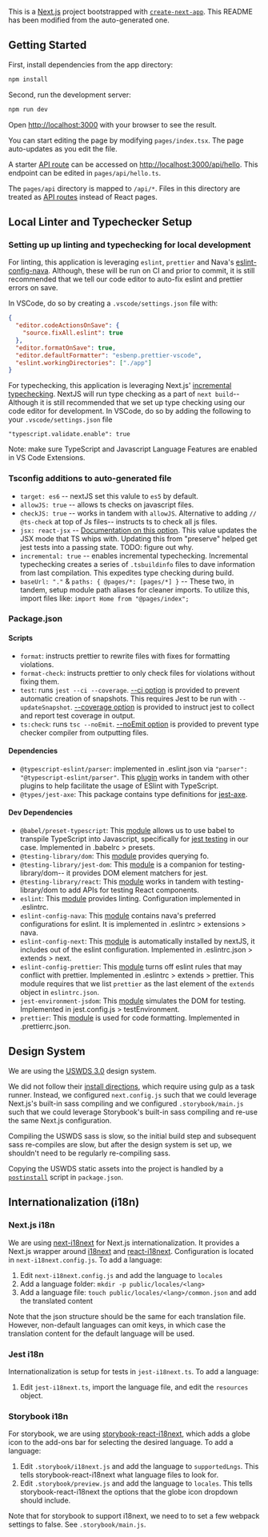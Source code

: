 This is a [Next.js](https://nextjs.org/) project bootstrapped with [`create-next-app`](https://github.com/vercel/next.js/tree/canary/packages/create-next-app). This README has been modified from the auto-generated one.

## Getting Started

First, install dependencies from the app directory:

```bash
npm install
```

Second, run the development server:

```bash
npm run dev
```

Open [http://localhost:3000](http://localhost:3000) with your browser to see the result.

You can start editing the page by modifying `pages/index.tsx`. The page auto-updates as you edit the file.

A starter [API route](https://nextjs.org/docs/api-routes/introduction) can be accessed on [http://localhost:3000/api/hello](http://localhost:3000/api/hello). This endpoint can be edited in `pages/api/hello.ts`.

The `pages/api` directory is mapped to `/api/*`. Files in this directory are treated as [API routes](https://nextjs.org/docs/api-routes/introduction) instead of React pages.

## Local Linter and Typechecker Setup

### Setting up up linting and typechecking for local development

For linting, this application is leveraging `eslint`, `prettier` and Nava's [eslint-config-nava](https://github.com/navapbc/eslint-config-nava). Although, these will be run on CI and prior to commit, it is still recommended that we tell our code editor to auto-fix eslint and prettier errors on save.

In VSCode, do so by creating a `.vscode/settings.json` file with:

```json
{
  "editor.codeActionsOnSave": {
    "source.fixAll.eslint": true
  },
  "editor.formatOnSave": true,
  "editor.defaultFormatter": "esbenp.prettier-vscode",
  "eslint.workingDirectories": ["./app"]
}
```

For typechecking, this application is leveraging Next.js' [incremental typechecking](https://nextjs.org/docs/basic-features/typescript#incremental-type-checking). NextJS will run type checking as a part of `next build`-- Although it is still recommended that we set up type checking using our code editor for development. In VSCode, do so by adding the following to your `.vscode/settings.json` file

```
"typescript.validate.enable": true
```

Note: make sure TypeScript and Javascript Language Features are enabled in VS Code Extensions.

### Tsconfig additions to auto-generated file

- `target: es6` -- nextJS set this valule to `es5` by default.
- `allowJS: true` -- allows ts checks on javascript files.
- `checkJS: true` -- works in tandem with `allowJS`. Alternative to adding `// @ts-check` at top of Js files-- instructs ts to check all js files.
- `jsx: react-jsx` -- [Documentation on this option](https://www.typescriptlang.org/docs/handbook/jsx.html). This value updates the JSX mode that TS whips with. Updating this from "preserve" helped get jest tests into a passing state. TODO: figure out why.
- `incremental: true` -- enables incremental typechecking. Incremental typechecking creates a series of `.tsbuildinfo` files to dave information from last compilation. This expedites type checking during build.
- `baseUrl: "."` & `paths: { @pages/*: [pages/*] }` -- These two, in tandem, setup module path aliases for cleaner imports. To utilize this, import files like: `import Home from "@pages/index";`

### Package.json

#### Scripts

- `format`: instructs prettier to rewrite files with fixes for formatting violations.
- `format-check`: instructs prettier to only check files for violations without fixing them.
- `test`: runs `jest --ci --coverage`. [--ci option](https://jestjs.io/docs/cli#--ci) is provided to prevent automatic creation of snapshots. This requires Jest to be run with `--updateSnapshot`. [--coverage option](https://jestjs.io/docs/cli#--coverageboolean) is provided to instruct jest to collect and report test coverage in output.
- `ts:check`: runs `tsc --noEmit`. [--noEmit option](https://www.typescriptlang.org/tsconfig#noEmit) is provided to prevent type checker compiler from outputting files.

#### Dependencies

- `@typescript-eslint/parser`: implemented in .eslint.json via `"parser": "@typescript-eslint/parser"`. This [plugin](https://www.npmjs.com/package/@typescript-eslint/parser) works in tandem with other plugins to help facilitate the usage of ESlint with TypeScript.
- `@types/jest-axe`: This package contains type definitions for [jest-axe](https://www.npmjs.com/package/jest-axe).

#### Dev Dependencies

- `@babel/preset-typescript`: This [module](https://babeljs.io/docs/en/babel-preset-typescript) allows us to use babel to transpile TypeScript into Javascript, specifically for [jest testing](https://jestjs.io/docs/getting-started#using-typescript) in our case. Implemented in .babelrc > presets.
- `@testing-library/dom`: This [module](https://github.com/testing-library/dom-testing-library) provides querying fo.
- `@testing-library/jest-dom`: This [module](https://testing-library.com/docs/ecosystem-jest-dom/) is a companion for testing-library/dom-- it provides DOM element matchers for jest.
- `@testing-library/react`: This [module](https://testing-library.com/docs/react-testing-library/intro/) works in tandem with testing-library/dom to add APIs for testing React components.
- `eslint`: This [module](https://www.npmjs.com/package/eslint) provides linting. Configuration implemented in .eslintrc.
- `eslint-config-nava`: This [module](https://github.com/navapbc/eslint-config-nava) contains nava's preferred configurations for eslint. It is implemented in .eslintrc > extensions > nava.
- `eslint-config-next`: This [module](https://nextjs.org/docs/basic-features/eslint) is automatically installed by nextJS, it includes out of the eslint configuration. Implemented in .eslintrc.json > extends > next.
- `eslint-config-prettier`: This [module](https://github.com/prettier/eslint-config-prettier) turns off eslint rules that may conflict with prettier. Implemented in .eslintrc > extends > prettier. This module requires that we list `prettier` as the last element of the `extends` object in `eslintrc.json`.
- `jest-environment-jsdom`: This [module](https://www.npmjs.com/package/jest-environment-jsdom) simulates the DOM for testing. Implemented in jest.config.js > testEnvironment.
- `prettier`: This [module](https://prettier.io/) is used for code formatting. Implemented in .prettierrc.json.

## Design System

We are using the [USWDS 3.0](https://designsystem.digital.gov) design system.

We did not follow their [install directions](https://designsystem.digital.gov/documentation/getting-started/developers), which require using gulp as a task runner. Instead, we configured `next.config.js` such that we could leverage Next.js's built-in sass compiling and we configured `.storybook/main.js` such that we could leverage Storybook's built-in sass compiling and re-use the same Next.js configuration.

Compiling the USWDS sass is slow, so the initial build step and subsequent sass re-compiles are slow, but after the design system is set up, we shouldn't need to be regularly re-compiling sass.

Copying the USWDS static assets into the project is handled by a [`postinstall`](https://docs.npmjs.com/cli/v8/using-npm/scripts) script in `package.json`.

## Internationalization (i18n)

### Next.js i18n

We are using [next-i18next](https://github.com/i18next/next-i18next) for Next.js internationalization. It provides a Next.js wrapper around [i18next](https://www.i18next.com/) and [react-i18next](https://github.com/i18next/react-i18next). Configuration is located in `next-i18next.config.js`. To add a language:

1. Edit `next-i18next.config.js` and add the language to `locales`
2. Add a language folder: `mkdir -p public/locales/<lang>`
3. Add a language file: `touch public/locales/<lang>/common.json` and add the translated content

Note that the json structure should be the same for each translation file. However, non-default languages can omit keys, in which case the translation content for the default language will be used.

### Jest i18n

Internationalization is setup for tests in `jest-i18next.ts`. To add a language:

1. Edit `jest-i18next.ts`, import the language file, and edit the `resources` object.

### Storybook i18n

For storybook, we are using [storybook-react-i18next](https://storybook.js.org/addons/storybook-react-i18next), which adds a globe icon to the add-ons bar for selecting the desired language. To add a language:

1. Edit `.storybook/i18next.js` and add the language to `supportedLngs`. This tells storybook-react-i18next what language files to look for.
2. Edit `.storybook/preview.js` and add the language to `locales`. This tells storybook-react-i18next the options that the globe icon dropdown should include.

Note that for storybook to support i18next, we need to to set a few webpack settings to false. See `.storybook/main.js`.
